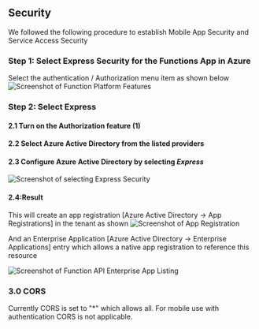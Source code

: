 ## Security

We followed the following procedure to establish Mobile App Security and Service Access Security

### Step 1: Select Express Security for the Functions App in Azure 
Select the authentication / Authorization menu item as shown below
![Screenshot of Function Platform Features](https://a65edf37839fb441e9d71f25.blob.core.windows.net/screenshots/SC_Security_01.png)

### Step 2: Select Express 
#### 2.1 Turn on the Authorization feature (1) ####
#### 2.2 Select Azure Active Directory from the listed providers
#### 2.3 Configure Azure Active Directory by selecting <i>Express</i> #####
![Screenshot of selecting Express Security](https://a65edf37839fb441e9d71f25.blob.core.windows.net/screenshots/SC_Security_02.png)

#### 2.4:Result ####
This will create an app registration [Azure Active Directory -> App Registrations] in the tenant as shown
![Screenshot of App Registration](https://a65edf37839fb441e9d71f25.blob.core.windows.net/screenshots/SC_Security_03.png) 

And an Enterprise Application [Azure Active Directory -> Enterprise Applications] entry which allows a native app registration to reference this resource 

![Screenshot of Function API Enterprise App Listing](https://a65edf37839fb441e9d71f25.blob.core.windows.net/screenshots/SC_Security_04.png)

### 3.0 CORS ###
Currently CORS is set to "*" which allows all.  For mobile use with authentication CORS is not applicable.